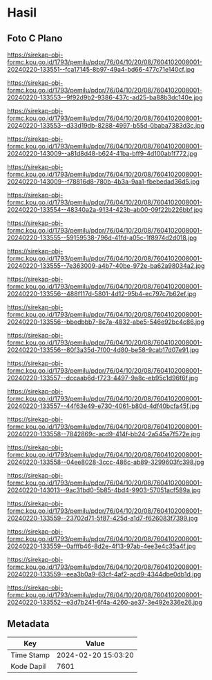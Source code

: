 # Hasil

## Foto C Plano

https://sirekap-obj-formc.kpu.go.id/1793/pemilu/pdpr/76/04/10/20/08/7604102008001-20240220-133551--fca17145-8b97-49a4-bd66-477c71e140cf.jpg

https://sirekap-obj-formc.kpu.go.id/1793/pemilu/pdpr/76/04/10/20/08/7604102008001-20240220-133553--9f92d9b2-9386-437c-ad25-ba88b3dc140e.jpg

https://sirekap-obj-formc.kpu.go.id/1793/pemilu/pdpr/76/04/10/20/08/7604102008001-20240220-133553--d33d19db-8288-4997-b55d-0baba7383d3c.jpg

https://sirekap-obj-formc.kpu.go.id/1793/pemilu/pdpr/76/04/10/20/08/7604102008001-20240220-143009--a81d8d48-b624-41ba-bff9-4d100ab1f772.jpg

https://sirekap-obj-formc.kpu.go.id/1793/pemilu/pdpr/76/04/10/20/08/7604102008001-20240220-143009--f78816d8-780b-4b3a-9aa1-fbebedad36d5.jpg

https://sirekap-obj-formc.kpu.go.id/1793/pemilu/pdpr/76/04/10/20/08/7604102008001-20240220-133554--48340a2a-9134-423b-ab00-09f22b226bbf.jpg

https://sirekap-obj-formc.kpu.go.id/1793/pemilu/pdpr/76/04/10/20/08/7604102008001-20240220-133555--59159538-796d-41fd-a05c-1f8974d2d018.jpg

https://sirekap-obj-formc.kpu.go.id/1793/pemilu/pdpr/76/04/10/20/08/7604102008001-20240220-133555--7e363009-a4b7-40be-972e-ba62a98034a2.jpg

https://sirekap-obj-formc.kpu.go.id/1793/pemilu/pdpr/76/04/10/20/08/7604102008001-20240220-133556--488f117d-5801-4d12-95b4-ec797c7b62ef.jpg

https://sirekap-obj-formc.kpu.go.id/1793/pemilu/pdpr/76/04/10/20/08/7604102008001-20240220-133556--bbedbbb7-8c7a-4832-abe5-546e92bc4c86.jpg

https://sirekap-obj-formc.kpu.go.id/1793/pemilu/pdpr/76/04/10/20/08/7604102008001-20240220-133556--80f3a35d-7f00-4d80-be58-9cab17d07e91.jpg

https://sirekap-obj-formc.kpu.go.id/1793/pemilu/pdpr/76/04/10/20/08/7604102008001-20240220-133557--dccaab6d-f723-4497-9a8c-eb95c1d96f6f.jpg

https://sirekap-obj-formc.kpu.go.id/1793/pemilu/pdpr/76/04/10/20/08/7604102008001-20240220-133557--44f63e49-e730-4061-b80d-4df40bcfa45f.jpg

https://sirekap-obj-formc.kpu.go.id/1793/pemilu/pdpr/76/04/10/20/08/7604102008001-20240220-133558--7842869c-acd9-414f-bb24-2a545a7f572e.jpg

https://sirekap-obj-formc.kpu.go.id/1793/pemilu/pdpr/76/04/10/20/08/7604102008001-20240220-133558--04ee8028-3ccc-486c-ab89-3299603fc398.jpg

https://sirekap-obj-formc.kpu.go.id/1793/pemilu/pdpr/76/04/10/20/08/7604102008001-20240220-143013--9ac31bd0-5b85-4bd4-9903-57051acf589a.jpg

https://sirekap-obj-formc.kpu.go.id/1793/pemilu/pdpr/76/04/10/20/08/7604102008001-20240220-133559--23702d71-5f87-425d-a1d7-f626083f7399.jpg

https://sirekap-obj-formc.kpu.go.id/1793/pemilu/pdpr/76/04/10/20/08/7604102008001-20240220-133559--0afffb46-8d2e-4f13-97ab-4ee3e4c35a4f.jpg

https://sirekap-obj-formc.kpu.go.id/1793/pemilu/pdpr/76/04/10/20/08/7604102008001-20240220-133559--eea3b0a9-63cf-4af2-acd9-4344dbe0db1d.jpg

https://sirekap-obj-formc.kpu.go.id/1793/pemilu/pdpr/76/04/10/20/08/7604102008001-20240220-133552--e3d7b241-6f4a-4260-ae37-3e492e336e26.jpg


## Metadata

| Key        | Value               |
| ---------- | ------------------- |
| Time Stamp | 2024-02-20 15:03:20 |
| Kode Dapil | 7601                |



